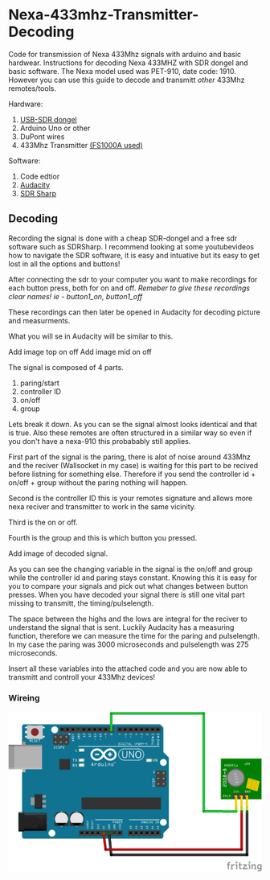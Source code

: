 # Nexa-433mhz-Transmitter-Decoding
Code for transmission of Nexa 433Mhz signals with arduino and basic hardwear. Instructions for decoding Nexa 433MHZ with SDR dongel and basic software. 
The Nexa model used was PET-910, date code: 1910. However you can use this guide to decode and transmitt *other* 433Mhz remotes/tools.

Hardware:
1. [USB-SDR dongel](https://www.aliexpress.com/item/1005003302259707.html?spm=a2g0o.productlist.main.3.3997n3JUn3JUGd&algo_pvid=1b862a87-4f75-4de8-b492-783b76a47d51&algo_exp_id=1b862a87-4f75-4de8-b492-783b76a47d51-1&pdp_npi=4%40dis%21SEK%21176.37%2167.57%21%21%2116.21%216.21%21%40211b600917115310352167016e67ee%2112000025100668860%21sea%21SE%212861552960%21AB&curPageLogUid=JUBpMHMqx3fD&utparam-url=scene%3Asearch%7Cquery_from%3A)
2. Arduino Uno or other
3. DuPont wires
4. 433Mhz Transmitter [(FS1000A used)](https://www.aliexpress.com/w/wholesale-fs1000A.html?spm=a2g0o.productlist.search.0)

Software:
1. Code edtior
2. [Audacity](https://www.audacityteam.org/)
3. [SDR Sharp](https://airspy.com/download/)



## Decoding
Recording the signal is done with a cheap SDR-dongel and a free sdr software such as SDRSharp. I recommend looking at some youtubevideos how to navigate the SDR software, it is easy and intuative but its easy to get lost in all the options and buttons!

After connecting the sdr to your computer you want to make recordings for each button press, both for on and off. *Remeber to give these recordings clear names! ie - button1_on, button1_off* 

These recordings can then later be opened in Audacity for decoding picture and measurments.

What you will se in Audacity will be similar to this.

Add image top on off
Add image mid on off

The signal is composed of 4 parts.
1. paring/start
2. controller ID
3. on/off
4. group

Lets break it down. As you can se the signal almost looks identical and that is true. Also these remotes are often structured in a similar way so even if you don't have a nexa-910 this probabably still applies.

First part of the signal is the paring, there is alot of noise around 433Mhz and the reciver (Wallsocket in my case) is waiting for this part to be recived before listning for something else. Therefore if you send the controller id + on/off + group without the paring nothing will happen.

Second is the controller ID this is your remotes signature and allows more nexa reciver and transmitter to work in the same vicinity.

Third is the on or off.

Fourth is the group and this is which button you pressed.

Add image of decoded signal.

As you can see the changing variable in the signal is the on/off and group while the controller id and paring stays constant. Knowing this it is easy for you to compare your signals and pick out what changes between button presses. When you have decoded your signal there is still one vital part missing to transmitt, the timing/pulselength. 

The space between the highs and the lows are integral for the reciver to understand the signal that is sent. Luckily Audacity has a measuring function, therefore we can measure the time for the paring and pulselength.
In my case the paring was 3000 microseconds and pulselength was 275 microseconds.

Insert all these variables into the attached code and you are now able to transmitt and controll your 433Mhz devices!

### Wireing
![screenshot](docs/images/sketch_arduino_FS1000A.png)
